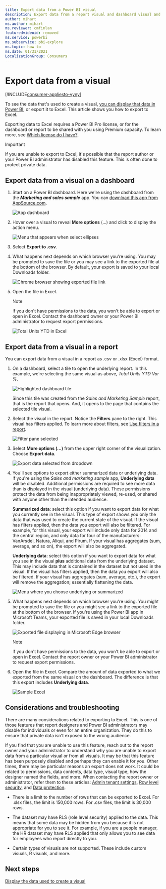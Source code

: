 ```yaml
---
title: Export data from a Power BI visual
description: Export data from a report visual and dashboard visual and view it in Excel.
author: mihart
ms.author: mihart
ms.reviewer: cmfinlan
featuredvideoid: removed
ms.service: powerbi
ms.subservice: pbi-explore
ms.topic: how-to
ms.date: 01/31/2021
LocalizationGroup: Consumers
---
```

# Export data from a visual

[!INCLUDE[consumer-appliesto-yyny](../includes/consumer-appliesto-yyny.md)]


To see the data that's used to create a visual, [you can display that data in Power BI](end-user-show-data.md), or export it to Excel. This article shows you how to export to Excel.

Exporting data to Excel requires a Power BI Pro license, or for the dashboard or report to be shared with you using Premium capacity. To learn more, see [Which license do I have?](end-user-license.md). 

> [!IMPORTANT]
> If you are unable to export to Excel, it's possible that the report author or your Power BI administrator has disabled this feature. This is often done to protect private data.


## Export data from a visual on a dashboard

1. Start on a Power BI dashboard. Here we're using the dashboard from the ***Marketing and sales sample*** app. You can [download this app from AppSource.com](https://appsource.microsoft.com/en-us/product/power-bi/microsoft-retail-analysis-sample.salesandmarketingsample).

    ![App dashboard](media/end-user-export/power-bi-dashboard.png)

2. Hover over a visual to reveal **More options** (...) and click to display the action menu.

    ![Menu that appears when select ellipses](media/end-user-export/power-bi-option-menu.png)

3. Select  **Export to .csv**.

4. What happens next depends on which browser you're using. You may be prompted to save the file or you may see a link to the exported file at the bottom of the browser. By default, your export is saved to your local Downloads folder. 

    ![Chrome browser showing exported file link](media/end-user-export/power-bi-dashboards-export.png)

5. Open the file in Excel. 

    > [!NOTE]
    > If you don't have permissions to the data, you won't be able to export or open in Excel. Contact the dashboard owner or your Power BI administrator to request export permissions. 

    ![Total Units YTD in Excel](media/end-user-export/power-bi-excel.png)


## Export data from a visual in a report
You can export data from a visual in a report as .csv or .xlsx (Excel) format. 

1. On a dashboard, select a tile to open the underlying report.  In this example, we're selecting the same visual as above, *Total Units YTD Var %*. 

    ![Highlighted dashboard tile](media/end-user-export/power-bi-export-tile.png)

    Since this tile was created from the *Sales and Marketing Sample* report, that is the report that opens. And, it opens to the page that contains the selected tile visual. 

2. Select the visual in the report. Notice the **Filters** pane to the right. This visual has filters applied. To learn more about filters, see [Use filters in a report](end-user-report-filter.md).

    ![Filter pane selected](media/end-user-export/power-bi-export-filter-pane.png)


3. Select **More options (...)** from the upper right corner of the visualization. Choose **Export data**.

    ![Export data selected from dropdown](media/end-user-export/power-bi-export-reports.png)

4. You'll see options to export either summarized data or underlying data. If you're using the *Sales and marketing sample* app, **Underlying data** will be disabled. Additional permissions are required to see more data than is displayed in the visual (underlying data). These permissions protect the data from being inappropriately viewed, re-used, or shared with anyone other than the intended audience.

    **Summarized data**: select this option if you want to export data for what you currently see in the visual.  This type of export shows you only the data that was used to create the current state of the visual. If the visual has filters applied, then the data you export will also be filtered. For example, for this visual, your export will include only data for 2014 and the central region, and only data for four of the manufacturers: VanArsdel, Natura, Aliqui, and Pirum. If your visual has aggregates (sum, average, and so on), the export will also be aggregated. 
  

    **Underlying data**: select this option if you want to export data for what you see in the visual **plus** additional data from the underlying dataset.  This may include data that is contained in the dataset but not used in the visual. If the visual has filters applied, then the data you export will also be filtered.  If your visual has aggregates (sum, average, etc.), the export will remove the aggregation; essentially flattening the data. 

    ![Menu where you choose underlying or summarized](media/end-user-export/power-bi-export-underlying.png)

5. What happens next depends on which browser you're using. You might be prompted to save the file or you might see a link to the exported file at the bottom of the browser. If you're using the Power BI app in Microsoft Teams, your exported file is saved in your local Downloads folder. 

    ![Exported file displaying in Microsoft Edge browser](media/end-user-export/power-bi-export-edge-screen.png)

    > [!NOTE]
    > If you don't have permissions to the data, you won't be able to export or open in Excel. Contact the report owner or your Power BI administrator to request export permissions. 


6. Open the file in Excel. Compare the amount of data exported to what we exported from the same visual on the dashboard. The difference is that this export includes **Underlying data**. 

    ![Sample Excel](media/end-user-export/power-bi-underlying.png)

## Considerations and troubleshooting
There are many considerations related to exporting to Excel. This is one of those features that report designers and Power BI administrators may disable for individuals or even for an entire organization. They do this to ensure that private data isn't exposed to the wrong audience. 

If you find that you are unable to use this feature, reach out to the report owner and your administrator to understand why you are unable to export data from a particular visual or from all visuals. It may be that this feature has been purposely disabled and perhaps they can  enable it for you.  Other times, there may be particular reasons an export does not work.  It could be related to permissions, data contents, data type, visual type, how the designer named the fields, and more. When contacting the report owner or administrator, refer them to these articles: 
[Admin tenant settings](../guidance/admin-tenant-settings.md), [Row level security](../admin/service-admin-rls.md), and [Data protection](../admin/service-security-data-protection-overview.md).

- There is a limit to the number of rows that can be exported to Excel.  For .xlsx files, the limit is 150,000 rows.  For .csv files, the limit is 30,000 rows. 

- The dataset may have RLS (role level security) applied to the data. This means that some data may be hidden from you because it is not appropriate for you to see it.  For example, if you are a people manager, the HR dataset may have RLS applied that only allows you to see data for employees who report directly to you. 

- Certain types of visuals are not supported. These include custom visuals, R visuals, and more. 

## Next steps

[Display the data used to create a visual](end-user-show-data.md)